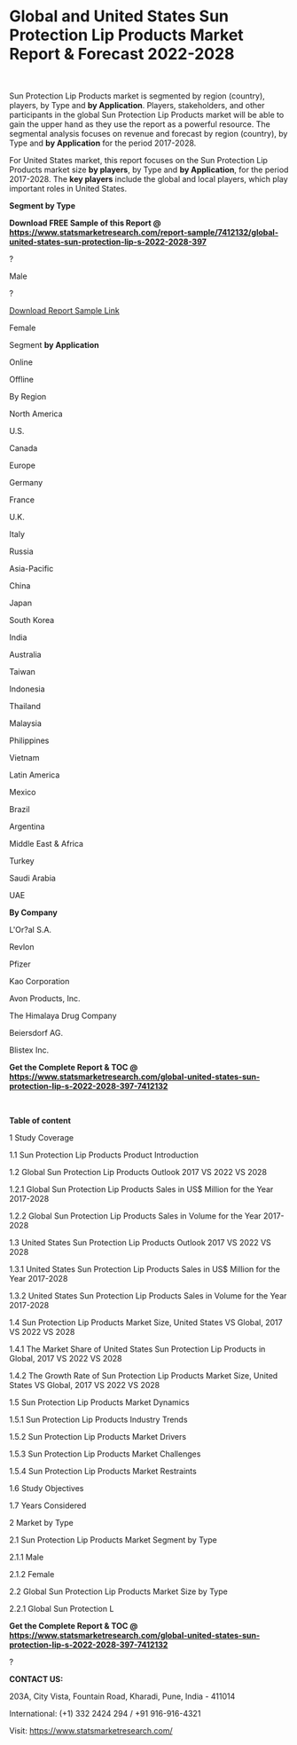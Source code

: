 <h1>Global and United States Sun Protection Lip Products Market Report & Forecast 2022-2028</h1><br/><p>Sun Protection Lip Products market is segmented by region (country), players, by Type and <strong>by Application</strong>. Players, stakeholders, and other participants in the global Sun Protection Lip Products market will be able to gain the upper hand as they use the report as a powerful resource. The segmental analysis focuses on revenue and forecast by region (country), by Type and <strong>by Application</strong> for the period 2017-2028.</p>
 
 
 
 <p>For United States market, this report focuses on the Sun Protection Lip Products market size <strong>by players</strong>, by Type and <strong>by Application</strong>, for the period 2017-2028. The <strong>key players</strong> include the global and local players, which play important roles in United States.</p>
 
 
 
 <p><strong>Segment by Type</strong></p>
 
 
 
 <div><b>Download FREE Sample of this Report @ <a href="https://www.statsmarketresearch.com/download-free-sample/7412132/global-united-states-sun-protection-lip-s-2022-2028-397">https://www.statsmarketresearch.com/report-sample/7412132/global-united-states-sun-protection-lip-s-2022-2028-397</a></b></div>
 
 
 
 <p>? </p>
 
 
 
 <p>Male</p>
 
 
 
 <p>? </p>
 
 
 
 <p><a href="https://www.statsmarketresearch.com/download-free-sample/7412132/global-united-states-sun-protection-lip-s-2022-2028-397">Download Report Sample Link</a></p>
 
 
 
 <p>Female</p>
 
 
 
 <p>Segment <strong>by Application</strong></p>
 
 
 
 <p>Online</p>
 
 
 
 <p>Offline</p>
 
 
 
 <p>By Region</p>
 
 
 
 <p>North America</p>
 
 
 
 <p>U.S.</p>
 
 
 
 <p>Canada</p>
 
 
 
 <p>Europe</p>
 
 
 
 <p>Germany</p>
 
 
 
 <p>France</p>
 
 
 
 <p>U.K.</p>
 
 
 
 <p>Italy</p>
 
 
 
 <p>Russia</p>
 
 
 
 <p>Asia-Pacific</p>
 
 
 
 <p>China</p>
 
 
 
 <p>Japan</p>
 
 
 
 <p>South Korea</p>
 
 
 
 <p>India</p>
 
 
 
 <p>Australia</p>
 
 
 
 <p>Taiwan</p>
 
 
 
 <p>Indonesia</p>
 
 
 
 <p>Thailand</p>
 
 
 
 <p>Malaysia</p>
 
 
 
 <p>Philippines</p>
 
 
 
 <p>Vietnam</p>
 
 
 
 <p>Latin America</p>
 
 
 
 <p>Mexico</p>
 
 
 
 <p>Brazil</p>
 
 
 
 <p>Argentina</p>
 
 
 
 <p>Middle East & Africa</p>
 
 
 
 <p>Turkey</p>
 
 
 
 <p>Saudi Arabia</p>
 
 
 
 <p>UAE</p>
 
 
 
 <p><strong>By Company</strong></p>
 
 
 
 <p>L&#39;Or?al S.A.</p>
 
 
 
 <p>Revlon</p>
 
 
 
 <p>Pfizer</p>
 
 
 
 <p>Kao Corporation</p>
 
 
 
 <p>Avon Products, Inc.</p>
 
 
 
 <p>The Himalaya Drug Company</p>
 
 
 
 <p>Beiersdorf AG.</p>
 
 
 
 <p>Blistex Inc.</p>
 
 
 
 <div><b>Get the Complete Report & TOC @ <a href="https://www.statsmarketresearch.com/global-united-states-sun-protection-lip-s-2022-2028-397-7412132">https://www.statsmarketresearch.com/global-united-states-sun-protection-lip-s-2022-2028-397-7412132</a></b></div>
 
 
 
 <p><br />
 
 <b>Table of content</b></p>
 
 
 
 <p>1 Study Coverage<br />
 
 1.1 Sun Protection Lip Products Product Introduction<br />
 
 1.2 Global Sun Protection Lip Products Outlook 2017 VS 2022 VS 2028<br />
 
 1.2.1 Global Sun Protection Lip Products Sales in US$ Million for the Year 2017-2028<br />
 
 1.2.2 Global Sun Protection Lip Products Sales in Volume for the Year 2017-2028<br />
 
 1.3 United States Sun Protection Lip Products Outlook 2017 VS 2022 VS 2028<br />
 
 1.3.1 United States Sun Protection Lip Products Sales in US$ Million for the Year 2017-2028<br />
 
 1.3.2 United States Sun Protection Lip Products Sales in Volume for the Year 2017-2028<br />
 
 1.4 Sun Protection Lip Products Market Size, United States VS Global, 2017 VS 2022 VS 2028<br />
 
 1.4.1 The Market Share of United States Sun Protection Lip Products in Global, 2017 VS 2022 VS 2028<br />
 
 1.4.2 The Growth Rate of Sun Protection Lip Products Market Size, United States VS Global, 2017 VS 2022 VS 2028<br />
 
 1.5 Sun Protection Lip Products Market Dynamics<br />
 
 1.5.1 Sun Protection Lip Products Industry Trends<br />
 
 1.5.2 Sun Protection Lip Products Market Drivers<br />
 
 1.5.3 Sun Protection Lip Products Market Challenges<br />
 
 1.5.4 Sun Protection Lip Products Market Restraints<br />
 
 1.6 Study Objectives<br />
 
 1.7 Years Considered<br />
 
 2 Market by Type<br />
 
 2.1 Sun Protection Lip Products Market Segment by Type<br />
 
 2.1.1 Male<br />
 
 2.1.2 Female<br />
 
 2.2 Global Sun Protection Lip Products Market Size by Type<br />
 
 2.2.1 Global Sun Protection L</p>
 
 
 
 <div><b>Get the Complete Report & TOC @ <a href="https://www.statsmarketresearch.com/global-united-states-sun-protection-lip-s-2022-2028-397-7412132">https://www.statsmarketresearch.com/global-united-states-sun-protection-lip-s-2022-2028-397-7412132</a></b></div>
 
 
 
 <p>? </p>
 
 
 
 <p><b>CONTACT US:</b><br />
 
 203A, City Vista, Fountain Road, Kharadi, Pune, India - 411014<br />
 
 International: (+1) 332 2424 294 / +91 916-916-4321<br />
 
 Visit: <a href="https://www.statsmarketresearch.com/">https://www.statsmarketresearch.com/</a></p>